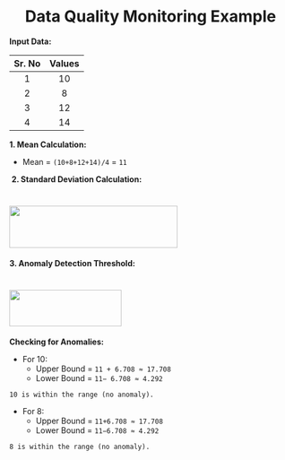 <h1 align="center">Data Quality Monitoring Example</h1>

**Input Data:**

| Sr. No | Values |
| :---: | :---: |
| 1 | 10 |
| 2 | 8 |
| 3 | 12 |
| 4 | 14 |

**1. Mean Calculation:**
- Mean = ```(10+8+12+14)/4``` = ```11```

​
**2. Standard Deviation Calculation:**
 <h1 align="left"><img src="https://github.com/SpQpS/Data-Quality-Monitoring/assets/87906226/c90acd39-d573-4f74-9243-3b4b9197f550" width="300" height="75"></h1>


**3. Anomaly Detection Threshold:**
 <h1 align="left"><img src="https://github.com/SpQpS/Data-Quality-Monitoring/assets/87906226/eb45f29a-4af4-456d-8ccd-e156fb11be08" width="200" height="65"></h1>

**Checking for Anomalies:**
- For 10:
  - Upper Bound = ```11 + 6.708 ≈ 17.708```
  - Lower Bound = ```11− 6.708 ≈ 4.292```

```10 is within the range (no anomaly).```

- For 8:
  - Upper Bound = ```11+6.708 ≈ 17.708```
  - Lower Bound = ```11−6.708 ≈ 4.292```

```8 is within the range (no anomaly).```
